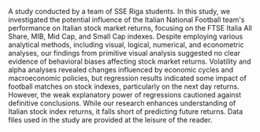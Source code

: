 A study conducted by a team of SSE Riga students. 
In this study, we investigated the potential influence of the Italian National Football team's performance on Italian stock market returns, focusing on the FTSE Italia All Share, MIB, Mid Cap, and Small Cap indexes. 
Despite employing various analytical methods, including visual, logical, numerical, and econometric analyses, our findings from primitive visual analysis suggested no clear evidence of behavioral biases affecting stock market returns. 
Volatility and alpha analyses revealed changes influenced by economic cycles and macroeconomic policies, but regression results indicated some impact of football matches on stock indexes, particularly on the next day returns. 
However, the weak explanatory power of regressions cautioned against definitive conclusions. While our research enhances understanding of Italian stock index returns, it falls short of predicting future returns. 
Data files used in the study are provided at the leisure of the reader.
